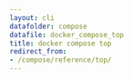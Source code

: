 ```yaml
---
layout: cli
datafolder: compose
datafile: docker_compose_top
title: docker compose top
redirect_from:
- /compose/reference/top/
---
```

